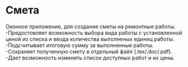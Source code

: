 # Смета
Оконное приложение, для создание сметы на ремонтные работы.  
-Предостовляет возможность выбора вида работы с установленной ценой из списка и ввода количества выполненых единиц работы.  
-Подсчитывает итоговую сумму за выполненные работы.  
-Сохраняет полученную смету в отдельный файл (.tex/.doc/.pdf).  
-Дает возможность изменять список доступных работ и их цены.
